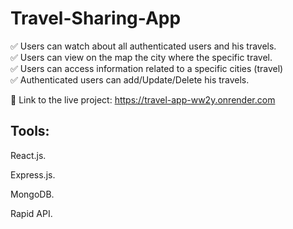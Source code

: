# Travel-Sharing-App

✅ Users can watch about all authenticated users and his travels. <br>
✅ Users can view on the map the city where the specific travel. <br>
✅ Users can access information related to a specific cities (travel) <br>
✅ Authenticated users can add/Update/Delete his travels. <br>

🔗 Link to the live project: https://travel-app-ww2y.onrender.com



## Tools:

React.js.

Express.js.

MongoDB.

Rapid API.

